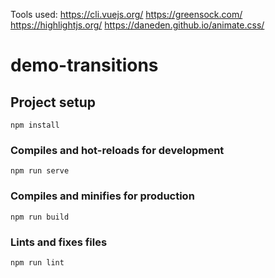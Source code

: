 Tools used:
https://cli.vuejs.org/
https://greensock.com/
https://highlightjs.org/
https://daneden.github.io/animate.css/

# demo-transitions

## Project setup
```
npm install
```

### Compiles and hot-reloads for development
```
npm run serve
```

### Compiles and minifies for production
```
npm run build
```

### Lints and fixes files
```
npm run lint
```
